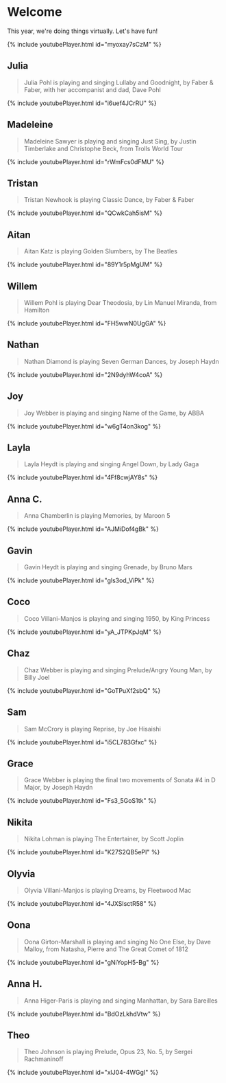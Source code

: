 # Welcome

This year, we're doing things virtually. Let's have fun!

{% include youtubePlayer.html id="myoxay7sCzM" %}

## Julia
> Julia Pohl is playing and singing Lullaby and Goodnight, by Faber & Faber, with her accompanist and dad, Dave Pohl

{% include youtubePlayer.html id="i6uef4JCrRU" %}

## Madeleine
> Madeleine Sawyer is playing and singing Just Sing, by Justin Timberlake and Christophe Beck, from Trolls World Tour

{% include youtubePlayer.html id="rWmFcs0dFMU" %}

## Tristan 
> Tristan Newhook is playing Classic Dance, by Faber & Faber 

{% include youtubePlayer.html id="QCwkCah5isM" %}

## Aitan 
> Aitan Katz is playing Golden Slumbers, by The Beatles

{% include youtubePlayer.html id="89Y1r5pMgUM" %}

## Willem
> Willem Pohl is playing Dear Theodosia, by Lin Manuel Miranda, from Hamilton

{% include youtubePlayer.html id="FH5wwN0UgGA" %}

## Nathan
> Nathan Diamond is playing Seven German Dances, by Joseph Haydn

{% include youtubePlayer.html id="2N9dyhW4coA" %}

## Joy
> Joy Webber is playing and singing Name of the Game, by ABBA

{% include youtubePlayer.html id="w6gT4on3kog" %}

## Layla
> Layla Heydt is playing and singing Angel Down, by Lady Gaga

{% include youtubePlayer.html id="4Ff8cwjAY8s" %}

## Anna C.
> Anna Chamberlin is playing Memories, by Maroon 5

{% include youtubePlayer.html id="AJMiDof4gBk" %}

## Gavin
> Gavin Heydt is playing and singing Grenade, by Bruno Mars

{% include youtubePlayer.html id="gls3od_ViPk" %}

## Coco
> Coco Villani-Manjos is playing and singing 1950, by King Princess

{% include youtubePlayer.html id="yA_JTPKpJqM" %}

## Chaz
> Chaz Webber is playing and singing Prelude/Angry Young Man, by Billy Joel

{% include youtubePlayer.html id="GoTPuXf2sbQ" %}

## Sam
> Sam McCrory is playing Reprise, by Joe Hisaishi

{% include youtubePlayer.html id="i5CL783Gfxc" %}

## Grace
> Grace Webber is playing the final two movements of Sonata #4 in D Major, by Joseph Haydn

{% include youtubePlayer.html id="Fs3_5GoS1tk" %}

## Nikita
> Nikita Lohman is playing The Entertainer, by Scott Joplin

{% include youtubePlayer.html id="K27S2QB5ePI" %}

## Olyvia
> Olyvia Villani-Manjos is playing Dreams, by Fleetwood Mac

{% include youtubePlayer.html id="4JXSIsctR58" %}

## Oona
> Oona Girton-Marshall is playing and singing No One Else, by Dave Malloy, from Natasha, Pierre and The Great Comet of 1812

{% include youtubePlayer.html id="gNiYopH5-Bg" %}

## Anna H.
> Anna Higer-Paris is playing and singing Manhattan, by Sara Bareilles

{% include youtubePlayer.html id="BdOzLkhdVtw" %}

## Theo
> Theo Johnson is playing Prelude, Opus 23, No. 5, by Sergei Rachmaninoff

{% include youtubePlayer.html id="xlJ04-4WGgI" %}
